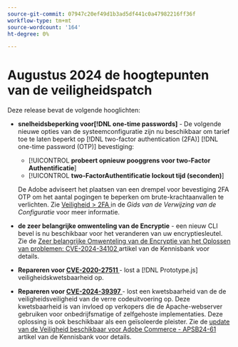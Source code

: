 ```yaml
---
source-git-commit: 07947c20ef49d1b3ad5df441c0a47982216ff36f
workflow-type: tm+mt
source-wordcount: '164'
ht-degree: 0%

---
```

# Augustus 2024 de hoogtepunten van de veiligheidspatch

Deze release bevat de volgende hooglichten:

* **snelheidsbeperking voor[!DNL one-time passwords]** - De volgende nieuwe opties van de systeemconfiguratie zijn nu beschikbaar om tarief toe te laten beperkt op [!DNL two-factor authentication (2FA)] [!DNL one-time password (OTP)] bevestiging:

   * [!UICONTROL **probeert opnieuw pooggrens voor two-Factor Authentificatie**]
   * [!UICONTROL **two-FactorAuthentificatie lockout tijd (seconden)**]

  De Adobe adviseert het plaatsen van een drempel voor bevestiging 2FA OTP om het aantal pogingen te beperken om brute-krachtaanvallen te verlichten. Zie [ Veiligheid > 2FA ](https://experienceleague.adobe.com/en/docs/commerce-admin/config/security/2fa) in de _Gids van de Verwijzing van de Configuratie_ voor meer informatie. <!-- AC-12095 -->

* **de zeer belangrijke omwenteling van de Encryptie** - een nieuw CLI bevel is nu beschikbaar voor het veranderen van uw encryptiesleutel. Zie de [ Zeer belangrijke Omwenteling van de Encryptie van het Oplossen van problemen: CVE-2024-34102 ](https://experienceleague.adobe.com/en/docs/commerce-knowledge-base/kb/troubleshooting/known-issues-patches-attached/troubleshooting-encryption-key-rotation-cve-2024-34102) artikel van de Kennisbank voor details.

* **Repareren voor [ CVE-2020-27511 ](https://nvd.nist.gov/vuln/detail/CVE-2020-27511)** - lost a [!DNL Prototype.js] veiligheidskwetsbaarheid op.<!-- AC-11936 -->

* **Repareren voor [ CVE-2024-39397 ](https://nvd.nist.gov/vuln/detail/CVE-2024-39397)** - lost een kwetsbaarheid van de de veiligheidsveiligheid van de verre codeuitvoering op. Deze kwetsbaarheid is van invloed op verkopers die de Apache-webserver gebruiken voor onbedrijfsmatige of zelfgehoste implementaties. Deze oplossing is ook beschikbaar als een geïsoleerde pleister. Zie de [ update van de Veiligheid beschikbaar voor Adobe Commerce - APSB24-61 ](https://experienceleague.adobe.com/en/docs/commerce-knowledge-base/kb/troubleshooting/known-issues-patches-attached/security-update-available-for-adobe-commerce-apsb24-61) artikel van de Kennisbank voor details.<!-- ACSD-60551 -->

